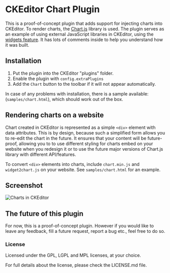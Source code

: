 CKEditor Chart Plugin
=====================

This is a proof-of-concept plugin that adds support for injecting charts into CKEditor.
To render charts, the [Chart.js](http://www.chartjs.org/) library is used.
The plugin serves as an example of using external JavaScript libraries in CKEditor, using the [widgets feature](http://docs.ckeditor.com/#!/guide/widget_sdk_intro). It has lots of comments inside to help you understand how it was built.

## Installation

1. Put the plugin into the CKEditor "plugins" folder.
2. Enable the plugin with `config.extraPlugins`
3. Add the `Chart` button to the toolbar if it will not appear automatically.

In case of any problems with installation, there is a sample available: (`samples/chart.html`), which should work out of the box.

## Rendering charts on a website

Chart created in CKEditor is represented as a simple `<div>` element with data attributes. This is by design, because such a simplified form allows you to re-edit the chart in the future. It ensures that your content will be future-proof, allowing you to to use different styling for charts embed on your website when you redesign it or to use the future major versions of Chart.js library with different API/features.

To convert `<div>` elements into charts, include `chart.min.js` and `widget2chart.js` on your website. See `samples/chart.html` for an example.

## Screenshot

![Charts in CKEditor](http://s10.postimg.org/efvmb3fmh/chartjs.png)

## The future of this plugin

For now, this is a proof-of-concept plugin. However if you would like to leave any feedback, fill a future request, report a bug etc., feel free to do so.

### License

Licensed under the GPL, LGPL and MPL licenses, at your choice.

For full details about the license, please check the LICENSE.md file.
